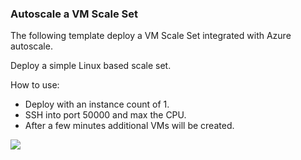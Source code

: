 ### Autoscale a VM Scale Set ###

The following template deploy a VM Scale Set integrated with Azure autoscale.

Deploy a simple Linux based scale set.

How to use:
- Deploy with an instance count of 1.
- SSH into port 50000 and max the CPU.
- After a few minutes additional VMs will be created.

<a href="https://portal.azure.com/#create/Microsoft.Template/uri/https%3A%2F%2Fraw.githubusercontent.com%2Fmadhana%2Fazure-quickstart-templates%2Fmaster%2F201-vmss-ubuntu-autoscale%2F201-vmss-ubuntu-autoscale.json" target="_blank">
    <img src="http://azuredeploy.net/deploybutton.png"/>
</a>
<br/><br/>

